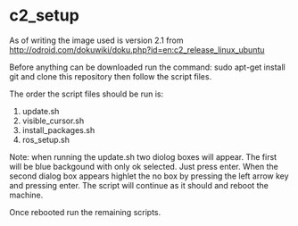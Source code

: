 # c2_setup
As of writing the image used is version 2.1 from http://odroid.com/dokuwiki/doku.php?id=en:c2_release_linux_ubuntu

Before anything can be downloaded run the command: sudo apt-get install git and clone this repository then follow the script files.

The order the script files should be run is:
1. update.sh
2. visible_cursor.sh
3. install_packages.sh
4. ros_setup.sh

Note: when running the update.sh two diolog boxes will appear. The first will be blue backgound with only ok selected. Just press enter. When the second dialog box appears highlet the no box by pressing the left arrow key and pressing enter. The script will continue as it should and reboot the machine.

Once rebooted run the remaining scripts.
